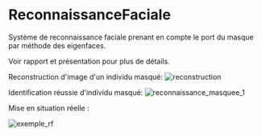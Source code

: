 # ReconnaissanceFaciale

Système de reconnaissance faciale prenant en compte le port du masque par méthode des eigenfaces.

Voir rapport et présentation pour plus de détails.

Reconstruction d'image d'un individu masqué:
![reconstruction](https://github.com/baptistend/ReconnaissanceFaciale/assets/64712020/a45d04a9-adc9-4d72-8f74-aa54652971ea)


Identification réussie d'individu masqué:
![reconnaissance_masquee_1](https://github.com/baptistend/ReconnaissanceFaciale/assets/64712020/20c146f1-0968-46c8-bd53-7931d5fcb6cd)


Mise en situation réelle : 



![exemple_rf](https://github.com/baptistend/ReconnaissanceFaciale/assets/64712020/f613297b-c2d0-4906-bb67-1382705fcb16)

